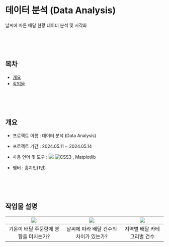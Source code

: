 # 데이터 분석 (Data Analysis)

날씨에 따른 배달 현황 데이터 분석 및 시각화
<br><br><br><br><br>

## 목차

- [개요](#개요)
- [작업물](#작업물)
<br><br><br><br><br>

## 개요

- 프로젝트 이름 : 데이터 분석 (Data Analysis)
- 프로젝트 기간 : 2024.05.11 ~ 2024.05.14
- 사용 언어 및 도구 : ![](https://img.shields.io/badge/Python-FFD43B?style=for-the-badge&logo=python&logoColor=blue) ![CSS3](https://img.shields.io/badge/Pandas-2C2D72?style=for-the-badge&logo=pandas&logoColor=white) , Matplotlib

- 멤버 : 홍지민(1인)
<br><br><br><br><br>

## 작업물 설명

| ![](https://github.com/user-attachments/assets/bf98898d-f018-4f48-b695-6e2fe7e72002) | ![](https://github.com/user-attachments/assets/8cba3a39-4429-48d9-a140-90d9ac343811) | ![](https://github.com/user-attachments/assets/029a2298-21cc-4d55-bc23-8f3b23e45253) |
| :-------------------------------: | :-------------------------------: | :-------------------------------: |
| 기온이 배달 주문량에 영향을 미치는가?  | 날씨에 따라 배달 건수의 차이가 있는가?  | 지역별 배달 카테고리별 건수  |

<br><br><br><br><br>
